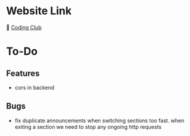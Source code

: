 # Website Link
🚀 [Coding Club](https://universityofathens.github.io/CodingClub)

# To-Do

## Features
- cors in backend

## Bugs
- fix duplicate announcements when switching sections too fast. when exiting a section we need to stop any
ongoing http requests